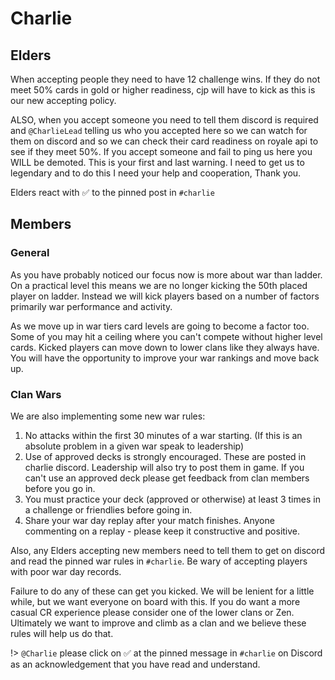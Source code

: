# Charlie

## Elders

When accepting people they need to have 12 challenge wins. If they do not meet 50% cards in gold or higher readiness, cjp will have to kick as this is our new accepting policy.

ALSO, when you accept someone you need to tell them discord is required and `@CharlieLead`  telling us who you accepted here so we can watch for them on discord and so we can check their card readiness on royale api to see if they meet 50%. If you accept someone and fail to ping us here you WILL be demoted. This is your first and last warning. I need to get us to legendary and to do this I need your help and cooperation, Thank you.

Elders react with  ✅ to the pinned post in `#charlie`

## Members

### General

As you have probably noticed our focus now is more about war than ladder. On a practical level this means we are no longer kicking the 50th placed player on ladder. Instead we will kick players based on a number of factors primarily war performance and activity.

As we move up in war tiers card levels are going to become a factor too. Some of you may hit a ceiling where you can't compete without higher level cards. Kicked players can move down to lower clans like they always have.  You will have the opportunity to improve your war rankings and move back up.

### Clan Wars

We are also implementing some new war rules:

1. No attacks within the first 30 minutes of a war starting. (If this is an absolute problem in a given war speak to leadership)
2. Use of approved decks is strongly encouraged. These are posted in charlie discord. Leadership will also try to post them in game. If you can't use an approved deck please get feedback from clan members before you go in.
3. You must practice your deck (approved or otherwise) at least 3 times in a challenge or friendlies before going in.
4. Share your war day replay after your match finishes. Anyone commenting on a replay - please keep it constructive and positive.

Also, any Elders accepting new members need to tell them to get on discord and read the pinned war rules in `#charlie`. Be wary of accepting players with poor war day records.

Failure to do any of these can get you kicked. We will be lenient for a little while, but we want everyone on board with this. If you do want a more casual CR experience please consider one of the lower clans or Zen. Ultimately we want to improve and climb as a clan and we believe these rules will help us do that.


!> `@Charlie` please click on  ✅ at the pinned message in `#charlie` on Discord as an acknowledgement that you have read and understand.

